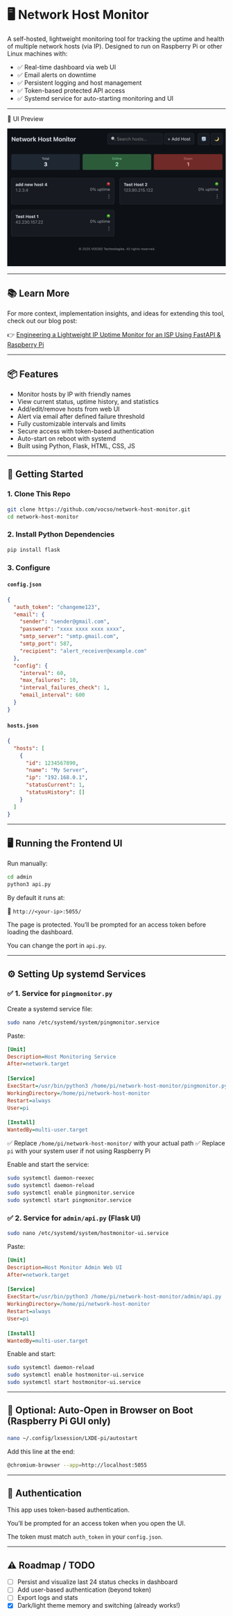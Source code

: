 # 🖥️ Network Host Monitor

A self-hosted, lightweight monitoring tool for tracking the uptime and health of multiple network hosts (via IP). Designed to run on Raspberry Pi or other Linux machines with:

- ✅ Real-time dashboard via web UI
- ✅ Email alerts on downtime
- ✅ Persistent logging and host management
- ✅ Token-based protected API access
- ✅ Systemd service for auto-starting monitoring and UI

---

📸 UI Preview

![UI Preview](admin/screenshot.png)

---

## 📚 Learn More

For more context, implementation insights, and ideas for extending this tool, check out our blog post:

👉 [Engineering a Lightweight IP Uptime Monitor for an ISP Using FastAPI & Raspberry Pi](https://www.vocso.com/blog/engineering-a-lightweight-ip-uptime-monitor-for-an-isp-using-fastapi-raspberry-pi/)

---

## 📦 Features

- Monitor hosts by IP with friendly names
- View current status, uptime history, and statistics
- Add/edit/remove hosts from web UI
- Alert via email after defined failure threshold
- Fully customizable intervals and limits
- Secure access with token-based authentication
- Auto-start on reboot with systemd
- Built using Python, Flask, HTML, CSS, JS

---

## 🚀 Getting Started

### 1. Clone This Repo

```bash
git clone https://github.com/vocso/network-host-monitor.git
cd network-host-monitor
```

### 2. Install Python Dependencies

```bash
pip install flask
```

### 3. Configure

#### `config.json`

```json
{
  "auth_token": "changeme123",
  "email": {
    "sender": "sender@gmail.com",
    "password": "xxxx xxxx xxxx xxxx",
    "smtp_server": "smtp.gmail.com",
    "smtp_port": 587,
    "recipient": "alert_receiver@example.com"
  },
  "config": {
    "interval": 60,
    "max_failures": 10,
    "interval_failures_check": 1,
    "email_interval": 600
  }
}
```

#### `hosts.json`

```json
{
  "hosts": [
    {
      "id": 1234567890,
      "name": "My Server",
      "ip": "192.168.0.1",
      "statusCurrent": 1,
      "statusHistory": []
    }
  ]
}
```

---

## 🖥️ Running the Frontend UI

Run manually:

```bash
cd admin
python3 api.py
```

By default it runs at:

📍 `http://<your-ip>:5055/`

The page is protected. You’ll be prompted for an access token before loading the dashboard.

You can change the port in `api.py`.

---

## ⚙️ Setting Up systemd Services

### ✅ 1. Service for `pingmonitor.py`

Create a systemd service file:

```bash
sudo nano /etc/systemd/system/pingmonitor.service
```

Paste:

```ini
[Unit]
Description=Host Monitoring Service
After=network.target

[Service]
ExecStart=/usr/bin/python3 /home/pi/network-host-monitor/pingmonitor.py
WorkingDirectory=/home/pi/network-host-monitor
Restart=always
User=pi

[Install]
WantedBy=multi-user.target
```

✅ Replace `/home/pi/network-host-monitor/` with your actual path
✅ Replace `pi` with your system user if not using Raspberry Pi

Enable and start the service:

```bash
sudo systemctl daemon-reexec
sudo systemctl daemon-reload
sudo systemctl enable pingmonitor.service
sudo systemctl start pingmonitor.service
```

### ✅ 2. Service for `admin/api.py` (Flask UI)

```bash
sudo nano /etc/systemd/system/hostmonitor-ui.service
```

Paste:

```ini
[Unit]
Description=Host Monitor Admin Web UI
After=network.target

[Service]
ExecStart=/usr/bin/python3 /home/pi/network-host-monitor/admin/api.py
WorkingDirectory=/home/pi/network-host-monitor
Restart=always
User=pi

[Install]
WantedBy=multi-user.target
```

Enable and start:

```bash
sudo systemctl daemon-reload
sudo systemctl enable hostmonitor-ui.service
sudo systemctl start hostmonitor-ui.service
```

---

## 🧠 Optional: Auto-Open in Browser on Boot (Raspberry Pi GUI only)

```bash
nano ~/.config/lxsession/LXDE-pi/autostart
```

Add this line at the end:

```bash
@chromium-browser --app=http://localhost:5055
```

---

## 🔐 Authentication

This app uses token-based authentication.

You’ll be prompted for an access token when you open the UI.

The token must match `auth_token` in your `config.json`.

---

## ⚠️ Roadmap / TODO

- [ ] Persist and visualize last 24 status checks in dashboard
- [ ] Add user-based authentication (beyond token)
- [ ] Export logs and stats
- [x] Dark/light theme memory and switching (already works!)
